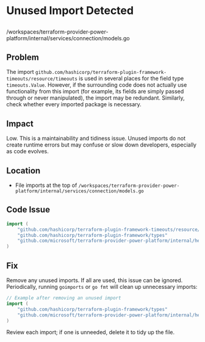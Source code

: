 # Unused Import Detected

##

/workspaces/terraform-provider-power-platform/internal/services/connection/models.go

## Problem

The import `github.com/hashicorp/terraform-plugin-framework-timeouts/resource/timeouts` is used in several places for the field type `timeouts.Value`. However, if the surrounding code does not actually use functionality from this import (for example, its fields are simply passed through or never manipulated), the import may be redundant. Similarly, check whether every imported package is necessary.

## Impact

Low. This is a maintainability and tidiness issue. Unused imports do not create runtime errors but may confuse or slow down developers, especially as code evolves.

## Location

- File imports at the top of `/workspaces/terraform-provider-power-platform/internal/services/connection/models.go`

## Code Issue

```go
import (
	"github.com/hashicorp/terraform-plugin-framework-timeouts/resource/timeouts"
	"github.com/hashicorp/terraform-plugin-framework/types"
	"github.com/microsoft/terraform-provider-power-platform/internal/helpers"
)
```

## Fix

Remove any unused imports. If all are used, this issue can be ignored. Periodically, running `goimports` or `go fmt` will clean up unnecessary imports:

```go
// Example after removing an unused import
import (
	"github.com/hashicorp/terraform-plugin-framework/types"
	"github.com/microsoft/terraform-provider-power-platform/internal/helpers"
)
```

Review each import; if one is unneeded, delete it to tidy up the file.
